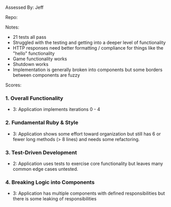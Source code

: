 Assessed By: Jeff

Repo:

Notes:

* 21 tests all pass
* Struggled with the testing and getting into a deeper level of functionality
* HTTP responses need better formatting / compliance for things like the "hello" functionality
* Game functionality works
* Shutdown works
* Implementation is generally broken into components but some borders between components are fuzzy


Scores:

### 1. Overall Functionality

* 3: Application implements iterations 0 - 4

### 2. Fundamental Ruby & Style

* 3:  Application shows some effort toward organization but still has 6 or fewer long methods (> 8 lines) and needs some refactoring.

### 3. Test-Driven Development

* 2: Application uses tests to exercise core functionality but leaves many common edge cases untested.

### 4. Breaking Logic into Components

* 3: Application has multiple components with defined responsibilities but there is some leaking of responsibilities

